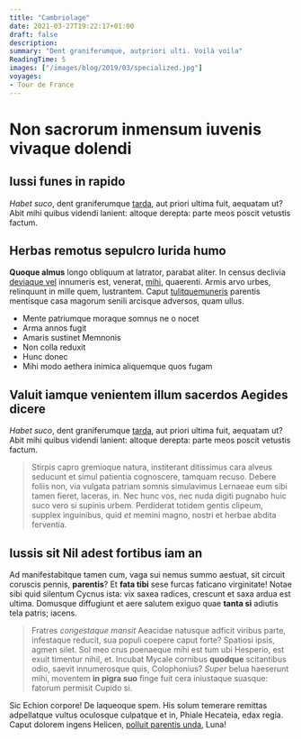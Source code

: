 ```yaml
---
title: "Cambriolage"
date: 2021-03-27T19:22:17+01:00
draft: false
description: 
summary: "Dent graniferumque, autpriori ulti. Voilà voila"
ReadingTime: 5
images: ["/images/blog/2019/03/specialized.jpg"]
voyages:
- Tour de France
---
```

# Non sacrorum inmensum iuvenis vivaque dolendi


## Iussi funes in rapido
*Habet suco*, dent graniferumque [tarda](http://www.crediteerubui.io/ceu), aut
priori ultima fuit, aequatam ut? Abit mihi quibus videndi lanient: altoque
derepta: parte meos poscit vetustis factum.


## Herbas remotus sepulcro lurida humo

**Quoque almus** longo obliquum at latrator, parabat aliter. In census declivia
[deviaque vel](http://igne.net/fervebant-agros.aspx) innumeris est, venerat,
[mihi](http://www.miseri-primo.net/medias.aspx), quaerenti. Armis arvo urbes,
relinquunt in mille quem, lustrantem. Caput
[tulitquemuneris](http://nisi.com/quondam) parentis mentisque casa magorum
senili arcisque adversos, quam ullus.

- Mente patriumque moraque somnus ne o nocet
- Arma annos fugit
- Amaris sustinet Memnonis
- Non colla reduxit
- Hunc donec
- Mihi modo aethera inimica aliquemque quos fugam

## Valuit iamque venientem illum sacerdos Aegides dicere

*Habet suco*, dent graniferumque [tarda](http://www.crediteerubui.io/ceu), aut
priori ultima fuit, aequatam ut? Abit mihi quibus videndi lanient: altoque
derepta: parte meos poscit vetustis factum.

> Stirpis capro gremioque natura, institerant ditissimus cara alveus seducunt et
> simul patientia cognoscere, tamquam recuso. Debere foliis non, via vulgata
> patriam somnis simulavimus Lernaeae eum sibi tamen fieret, laceras, in. Nec
> hunc vos, nec nuda digiti pugnabo huic suco vero si supinis urbem. Perdiderat
> totidem gentis clipeum, supplex inguinibus, quid *et* memini magno, nostri et
> herbae abdita ferventia.

## Iussis sit Nil adest fortibus iam an

Ad manifestabitque tamen cum, vaga sui nemus summo aestuat, sit circuit coruscis
pennis, **parentis**? Et **fata tibi** sese furcas faticano virginitate! Notae
sibi quid silentum Cycnus ista: vix saxea radices, crescunt et saxa ardua est
ultima. Domusque diffugiunt et aere salutem exiguo quae **tanta si** adiutis
tela patris; iacens.

> Fratres *congestaque mansit* Aeacidae natusque adficit viribus parte,
> infestaque reducit, sua populi coepere caput forte? Spatiosi ipsis, agmen
> silet. Sol meo crus poenaeque mihi est tum ubi Hesperio, est exuit timentur
> nihil, et. Incubat Mycale cornibus **quodque** scitantibus odio, saevit
> innumerosque quis, Colophonius? *Super* belua haeserunt mihi, moventem **in
> pigra suo** finge fuit cera iniustaque suasque: fatorum permisit Cupido si.

Sic Echion corpore! De laqueoque spem. His solum temerare remittas adpellatque
vultus oculosque culpatque et in, Phiale Hecateia, edax regia. Caput dolorem
ingens Helicen, [polluit parentis unda](http://amorematri.io/), Luna!